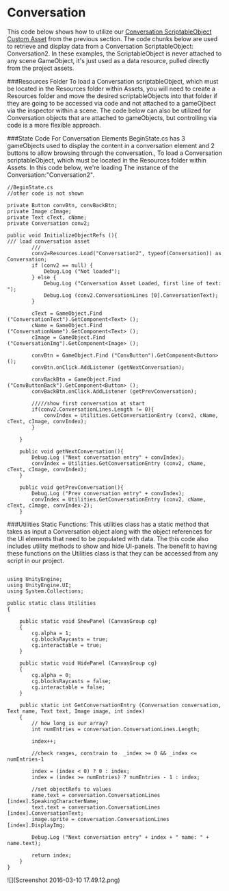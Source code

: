 # Conversation
This code below shows how to utilize
 our [Conversation ScriptableObject Custom Asset](https://kdoore.gitbooks.io/cs-2335/content/inventoryitems_-_scriptableobjects.html#conversation-scriptable-objects) from the previous section.
The code chunks below are used to retrieve and display data from a Conversation ScriptableObject: Conversation2.  In these examples, the ScriptableObject is never attached to any scene GameObject, it's just used as a data resource, pulled directly from the project assets.

###Resources Folder
To load a Conversation scriptableObject, which must be located in the Resources folder within Assets, you will need to create a Resources folder and move the desired scriptableObjects into that folder if they are going to be accessed via code and not attached to a gameOjbect via the inspector within a scene.  The code below can also be utilized for Conversation objects that are attached to gameObjects, but controlling via code  is a more flexible approach. 

###State Code For Conversation Elements
BeginState.cs has 3 gameObjects used to display the content in a conversation element and 2 buttons to allow browsing through the conversation., To load a Conversation scriptableObject, which must be located in the Resources folder within Assets.  In this code below, we're loading The instance of the Conversation:"Conversation2".
```
//BeginState.cs
//other code is not shown

private Button convBtn, convBackBtn;
private Image cImage;
private Text cText, cName;
private Conversation conv2;

public void InitializeObjectRefs (){
/// load conversation asset
		/// 
		conv2=Resources.Load("Conversation2", typeof(Conversation)) as Conversation;
		if (conv2 == null) {
			Debug.Log ("Not loaded");
		} else {
			Debug.Log ("Conversation Asset Loaded, first line of text: ");
			Debug.Log (conv2.ConversationLines [0].ConversationText);
		}

		cText = GameObject.Find ("ConversationText").GetComponent<Text> ();
		cName = GameObject.Find ("ConversationName").GetComponent<Text> ();
		cImage = GameObject.Find ("ConversationImg").GetComponent<Image> ();

		convBtn = GameObject.Find ("ConvButton").GetComponent<Button> ();
		convBtn.onClick.AddListener (getNextConversation);

		convBackBtn = GameObject.Find ("ConvButtonBack").GetComponent<Button> ();
		convBackBtn.onClick.AddListener (getPrevConversation);

		/////show first conversation at start
		if(conv2.ConversationLines.Length != 0){
			convIndex = Utilities.GetConversationEntry (conv2, cName, cText, cImage, convIndex);
		}

	}
	
	public void getNextConversation(){
		Debug.Log ("Next conversation entry" + convIndex);
		convIndex = Utilities.GetConversationEntry (conv2, cName, cText, cImage, convIndex);
	}
	
	public void getPrevConversation(){
		Debug.Log ("Prev conversation entry" + convIndex);
		convIndex = Utilities.GetConversationEntry (conv2, cName, cText, cImage, convIndex-2);
	}

```

###Utilities Static Functions:
This utilities class has a static method that takes as input a Conversation object along with the object references for the UI elements that need to be populated with data.  The this code also includes utility methods to show and hide UI-panels.  The benefit to having these functions on the Utilities class is that they can be accessed from any script in our project. 
```

using UnityEngine;
using UnityEngine.UI;
using System.Collections;

public static class Utilities
{

	public static void ShowPanel (CanvasGroup cg)
	{
		cg.alpha = 1;
		cg.blocksRaycasts = true;
		cg.interactable = true;
	}

	public static void HidePanel (CanvasGroup cg)
	{
		cg.alpha = 0;
		cg.blocksRaycasts = false;
		cg.interactable = false;
	}

	public static int GetConversationEntry (Conversation conversation, Text name, Text text, Image image, int index)
	{
		// how long is our array?
		int numEntries = conversation.ConversationLines.Length;

		index++;  

		//check ranges, constrain to  _index >= 0 && _index <= numEntries-1

		index = (index < 0) ? 0 : index; 
		index = (index >= numEntries) ? numEntries - 1 : index; 

		//set objectRefs to values
		name.text = conversation.ConversationLines [index].SpeakingCharacterName;
		text.text = conversation.ConversationLines [index].ConversationText;
		image.sprite = conversation.ConversationLines [index].DisplayImg;

		Debug.Log ("Next conversation entry" + index + " name: " + name.text);

		return index;
	}
}

```

![](Screenshot 2016-03-10 17.49.12.png)
